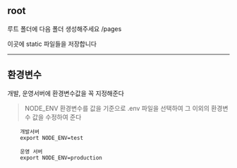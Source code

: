 ## root 
루트 폴더에 다음 폴더 생성해주세요 
/pages

이곳에 static 파일들을 저장합니다

  
    
  
---
## 환경변수
개발, 운영서버에 환경변수값을 꼭 지정해준다
> NODE_ENV 환경변수를 값을 기준으로 .env 파일을 선택하여 그 이외의 환경변수 값을 수정하여 준다 
~~~
    개발서버
    export NODE_ENV=test
~~~

~~~
    운영 서버
    export NODE_ENV=production
~~~
